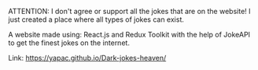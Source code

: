 ATTENTION: I don't agree or support all the jokes that are on the website! I just created a place where all types of jokes can exist.

A website made using: React.js and Redux Toolkit with the help of JokeAPI to get the finest jokes on the internet.

Link: https://yapac.github.io/Dark-jokes-heaven/
